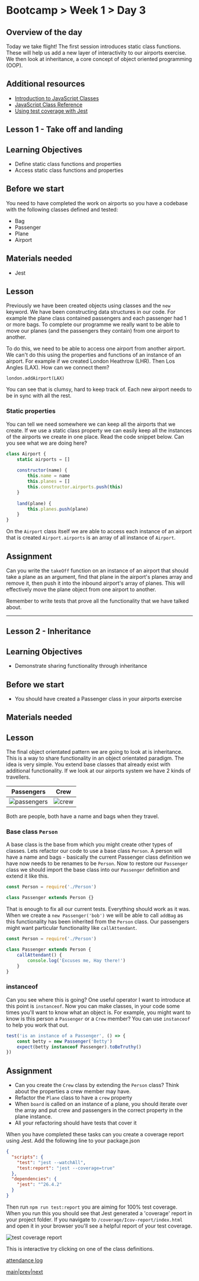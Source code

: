 # Bootcamp > Week 1 > Day 3

## Overview of the day

Today we take flight! The first session introduces static class functions. These will help us add a new layer of interactivity to our airports exercise. We then look at inheritance, a core concept of object oriented programming (OOP).

## Additional resources
  * [Introduction to JavaScript Classes](https://www.w3schools.com/js/js_classes.asp)
  * [JavaScript Class Reference](https://www.w3schools.com/jsref/jsref_classes.asp)
  * [Using test coverage with Jest](https://egghead.io/lessons/javascript-track-project-code-coverage-with-jest)

## Lesson 1 - Take off and landing

## Learning Objectives

* Define static class functions and properties
* Access static class functions and properties

## Before we start

You need to have completed the work on airports so you have a codebase with the following classes defined and tested:

* Bag
* Passenger
* Plane
* Airport

## Materials needed

* Jest

## Lesson

Previously we have been created objects using classes and the `new` keyword. We have been constructing data structures in our code. For example the plane class contained passengers and each passenger had 1 or more bags. To complete our programme we really want to be able to move our planes (and the passengers they contain) from one airport to another.

To do this, we need to be able to access one airport from another airport. We can't do this using the properties and functions of an instance of an airport. For example if we created London Heathrow (LHR). Then Los Angles (LAX). How can we connect them?

`london.addAirport(LAX)`

You can see that is clumsy, hard to keep track of. Each new airport needs to be in sync with all the rest.

### Static properties

You can tell we need somewhere we can keep all the airports that we create. If we use a static class property we can easily keep all the instances of the airports we create in one place. Read the code snippet below. Can you see what we are doing here?

```javascript
class Airport {
    static airports = []
    
    constructor(name) {
        this.name = name
        this.planes = []
        this.constructor.airports.push(this)
    }
    
    land(plane) {
        this.planes.push(plane)
    }
}
```

On the `Airport` class itself we are able to access each instance of an airport that is created `Airport.airports` is an array of all instance of `Airport`.

## Assignment

Can you write the `takeOff` function on an instance of an airport that should take a plane as an argument, find that plane in the airport's planes array and remove it, then push it into the inbound airport's array of planes. This will effectively move the plane object from one airport to another.

Remember to write tests that prove all the functionality that we have talked about.

<hr/>

## Lesson 2 - Inheritance

## Learning Objectives

* Demonstrate sharing functionality through inheritance

## Before we start

* You should have created a Passenger class in your airports exercise

## Materials needed

## Lesson

The final object orientated pattern we are going to look at is inheritance. This is a way to share functionality in an object orientated paradigm. The idea is very simple. You extend base classes that already exist with additional functionality. If we look at our airports system we have 2 kinds of travellers.

|Passengers|Crew|
|-----|-----|
|![passengers](https://user-images.githubusercontent.com/4499581/93331580-6b38a780-f818-11ea-835c-1c579dfe481d.jpg)|![crew](https://user-images.githubusercontent.com/4499581/93331575-67a52080-f818-11ea-8308-af97a9a6d6cc.jpg)|

Both are people, both have a name and bags when they travel.

### Base class `Person`

A base class is the base from which you might create other types of classes. Lets refactor our code to use a base class `Person`. A person will have a name and bags - basically the current Passenger class definition we have now needs to be renames to be `Person`. Now to restore our `Passenger` class we should import the base class into our `Passenger` definition and extend it like this.

```javascript
const Person = require('./Person')

class Passenger extends Person {}
```
That is enough to fix all our current tests. Everything should work as it was. When we create a `new Passenger('bob')` we will be able to call `addBag` as this functionality has been inherited from the `Person` class. Our passengers might want particular functionality like `callAttendant`.

```javascript
const Person = require('./Person')

class Passenger extends Person {
    callAttendant() {
        console.log('Excuses me, Hay there!')
    }
}
```

### instanceof

Can you see where this is going? One useful operator I want to introduce at this point is `instanceof`. Now you can make classes, in your code some times you'll want to know what an object is. For example, you might want to know is this person a `Passenger` or a `Crew` member? You can use `instanceof` to help you work that out.

```javascript
test('is an instance of a Passenger', () => {
    const betty = new Passenger('Betty')
    expect(betty instanceof Passenger).toBeTruthy()
})
```

## Assignment

* Can you create the `Crew` class by extending the `Person` class? Think about the properties a crew member may have.
* Refactor the `Plane` class to have a `crew` property
* When `board` is called on an instance of a plane, you should iterate over the array and put crew and passengers in the correct property in the plane instance.
* All your refactoring should have tests that cover it

When you have completed these tasks can you create a coverage report using Jest. Add the following line to your package.json

```json
{
  "scripts": {
    "test": "jest --watchAll",
    "test:report": "jest --coverage=true"
  },
  "dependencies": {
    "jest": "^26.4.2"
  }
}
```
Then run `npm run test:report` you are aiming for 100% test coverage. When you run this you should see that Jest generated a 'coverage' report in your project folder. If you navigate to `/coverage/Icov-report/index.html` and open it in your browser you'll see a helpful report of your test coverage.

![test coverage report](https://user-images.githubusercontent.com/4499581/93334401-cc627a00-f81c-11ea-9c98-4825235c06a4.png)

This is interactive try clicking on one of the class definitions.

[attendance log](https://platform.multiverse.io/apprentice/attendance-log/155)

[main](/swe)|[prev](/swe/bootcamp/wk1/day2.html)|[next](/swe/bootcamp/wk1/day4.html)

